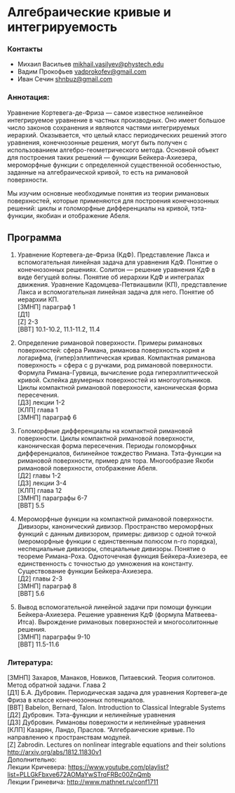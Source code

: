 # Алгебраические кривые и интегрируемость
 
### Контакты
* Михаил Васильев <mikhail.vasilyev@phystech.edu>
* Вадим Прокофьев <vadprokofev@gmail.com> 
* Иван Сечин <shnbuz@gmail.com> 

### Аннотация:
Уравнение Кортевега-де-Фриза — самое известное нелинейное интегрируемое уравнение в частных производных. Оно имеет большое число законов сохранения и являются частями интегрируемых иерархий. Оказывается, что целый класс периодических решений этого уравнения, конечнозонные решения, могут быть получен с использованием алгебро-геометрического метода. Основной объект для построения таких решений — функции Бейкера-Ахиезера, мероморфные функции с определенной существенной особенностью, заданные на алгебраической кривой, то есть на римановой поверхности.

Мы изучим основные необходимые понятия из теории римановых поверхностей, которые применяются для построения конечнозонных решений: циклы и голоморфные дифференциалы на кривой, тэта-функции, якобиан и отображение Абеля.

## Программа

1) Уравнение Кортевега-де-Фриза (КдФ). Представление Лакса и вспомогательная линейная задача для уравнения КдФ. Понятие о конечнозонных решениях.  Солитон — решение уравнения КдФ в виде бегущей волны.   Понятие об иерархии КдФ и интегралах движения. Уравнение Кадомцева-Петвиашвили (КП), представление Лакса и вспомогательная линейная задача для него. Понятие об иерархии КП.  
[ЗМНП] параграф 1  
[Д1]  
[Z] 2-3  
[BBT] 10.1-10.2, 11.1-11.2, 11.4  

2) Определение римановой поверхности. Примеры римановых поверхностей: сфера Римана, риманова поверхность корня и логарифма, (гипер)эллиптическая кривая. Компактная риманова поверхность = сфера с g ручками, род римановой поверхности. Формула Римана-Гурвица, вычисление рода гиперэллиптической кривой. Склейка двумерных поверхностей из многоугольников.  Циклы компактной римановой поверхности, каноническая форма пересечения.  
[Д3] лекции 1-2  
[КЛП] глава 1  
[ЗМНП] параграф 6  

3) Голоморфные дифференциалы на компактной римановой поверхности. Циклы компактной римановой поверхности, каноническая форма пересечения. Периоды голоморфных дифференциалов, билинейное тождество Римана. Тэта-функции на римановой поверхности, пример для тора. Многообразие Якоби римановой поверхности, отображение Абеля.   
[Д2] главы 1-2  
[Д3] лекции 3-4  
[КЛП] глава 12  
[ЗМНП] параграфы 6-7  
[BBT] 5.5  

4) Мероморфные функции на компактной римановой поверхности. Дивизоры, канонический дивизор. Пространство мероморфных функций с данным дивизором, примеры: дивизор с одной точкой (мероморфные функции с единственным полюсом n-го порядка), неспециальные дивизоры, специальные дивизоры. Понятие о теореме Римана-Роха. Одноточечная функция Бейкера-Ахиезера, ее единственность с точностью до умножения на константу. Существование функции Бейкера-Ахиезера.  
[Д2] главы 2-3  
[ЗМНП] параграф 8  
[BBT] 5.6  

5) Вывод вспомогательной линейной задачи при помощи функции Бейкера-Ахиезера. Решение уравнения КдФ (формула Матвеева-Итса). Вырождение римановых поверхностей и многосолитонные решения.  
[ЗМНП] параграфы 9-10  
[BBT] 11.5-11.6  

### Литература:
[ЗМНП] Захаров, Манаков, Новиков, Питаевский. Теория солитонов. Метод обратной задачи. Глава 2  
[Д1] Б.А. Дубровин. Периодическая задача для уравнения Кортевега–де Фриза в классе конечнозонных потенциалов.    
[BBT] Babelon, Bernard, Talon. Introduction to Classical Integrable Systems  
[Д2] Дубровин. Тэта-функции и нелинейные уравнения  
[Д3] Дубровин. Римановы поверхности и нелинейные уравнения  
[КЛП] Казарян, Ландо, Праслов. “Алгебраические кривые. По направлению к пространствам модулей.  
[Z] Zabrodin. Lectures on nonlinear integrable equations and their solutions <http://arxiv.org/abs/1812.11830v1>  
Дополнительно:  
Лекции Кричевера: <https://www.youtube.com/playlist?list=PLLGkFbxve672AOMaYwSTrqFRBc00ZnQmb>  
Лекции Гриневича: <http://www.mathnet.ru/conf1711>  
